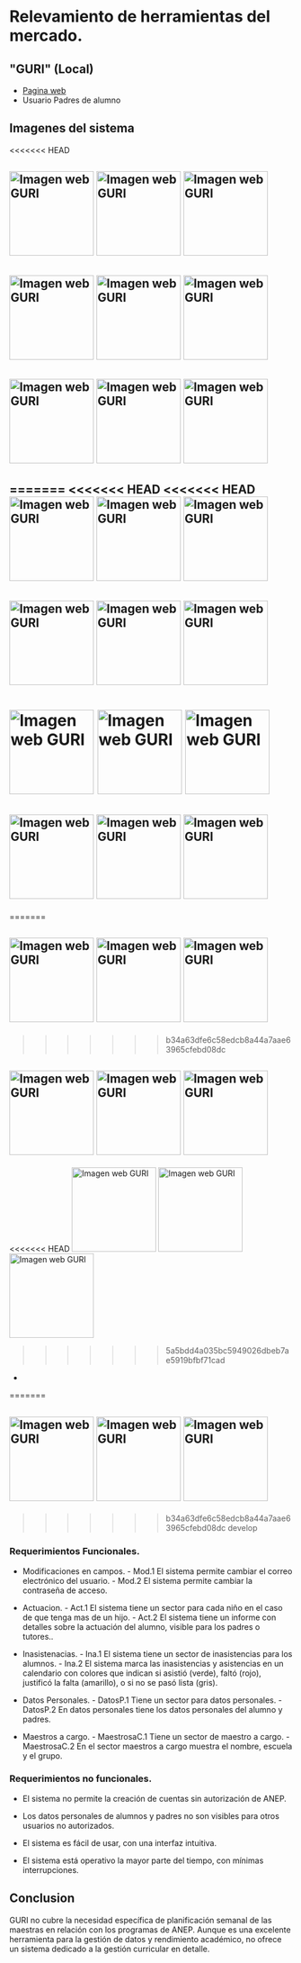 # Relevamiento de herramientas del mercado.

## "GURI" (Local)

- [Pagina web](https://guri2.ceip.edu.uy/GuriFamiliaAppWeb/)
- Usuario Padres de alumno

## Imagenes del sistema

<<<<<<< HEAD
## <img src="ImagenesRelevamientoMercado/guri1.jpg" alt="Imagen web GURI" width="150"> <img src="ImagenesRelevamientoMercado/guri2.jpg" alt="Imagen web GURI" width="150"> <img src="ImagenesRelevamientoMercado/guri3.jpg" alt="Imagen web GURI" width="150">

## <img src="ImagenesRelevamientoMercado/guri4.jpg" alt="Imagen web GURI" width="150"> <img src="ImagenesRelevamientoMercado/guri5.jpg" alt="Imagen web GURI" width="150"> <img src="ImagenesRelevamientoMercado/guri6.jpg" alt="Imagen web GURI" width="150">

## <img src="ImagenesRelevamientoMercado/guri7.jpg" alt="Imagen web GURI" width="150"> <img src="ImagenesRelevamientoMercado/guri8.jpg" alt="Imagen web GURI" width="150"> <img src="ImagenesRelevamientoMercado/guri9.jpg" alt="Imagen web GURI" width="150">
=======
<<<<<<< HEAD
<<<<<<< HEAD
<img src="ImagenesRelevamientoMercado\guri1.jpg" alt="Imagen web GURI" width="150"> <img src="ImagenesRelevamientoMercado\guri2.jpg" alt="Imagen web GURI" width="150"> <img src="ImagenesRelevamientoMercado\guri3.jpg" alt="Imagen web GURI" width="150">
-

<img src="ImagenesRelevamientoMercado\guri4.jpg" alt="Imagen web GURI" width="150"> <img src="ImagenesRelevamientoMercado\guri5.jpg" alt="Imagen web GURI" width="150"> <img src="ImagenesRelevamientoMercado\guri6.jpg" alt="Imagen web GURI" width="150">
-

<img src="ImagenesRelevamientoMercado\guri7.jpg" alt="Imagen web GURI" width="150"> <img src="ImagenesRelevamientoMercado\guri8.jpg" alt="Imagen web GURI" width="150"> <img src="ImagenesRelevamientoMercado\guri9.jpg" alt="Imagen web GURI" width="150">
=======
<img src="ImagenesRelevamientoMercado/guri1.jpg" alt="Imagen web GURI" width="150"> <img src="ImagenesRelevamientoMercado/guri2.jpg" alt="Imagen web GURI" width="150"> <img src="ImagenesRelevamientoMercado/guri3.jpg" alt="Imagen web GURI" width="150">
-
=======
## <img src="ImagenesRelevamientoMercado/guri1.jpg" alt="Imagen web GURI" width="150"> <img src="ImagenesRelevamientoMercado/guri2.jpg" alt="Imagen web GURI" width="150"> <img src="ImagenesRelevamientoMercado/guri3.jpg" alt="Imagen web GURI" width="150">
>>>>>>> b34a63dfe6c58edcb8a44a7aae63965cfebd08dc

## <img src="ImagenesRelevamientoMercado/guri4.jpg" alt="Imagen web GURI" width="150"> <img src="ImagenesRelevamientoMercado/guri5.jpg" alt="Imagen web GURI" width="150"> <img src="ImagenesRelevamientoMercado/guri6.jpg" alt="Imagen web GURI" width="150">

<<<<<<< HEAD
<img src="ImagenesRelevamientoMercado/guri7.jpg" alt="Imagen web GURI" width="150"> <img src="ImagenesRelevamientoMercado/guri8.jpg" alt="Imagen web GURI" width="150"> <img src="ImagenesRelevamientoMercado/guri9.jpg" alt="Imagen web GURI" width="150">
>>>>>>> 5a5bdd4a035bc5949026dbeb7ae5919bfbf71cad
-
=======
## <img src="ImagenesRelevamientoMercado/guri7.jpg" alt="Imagen web GURI" width="150"> <img src="ImagenesRelevamientoMercado/guri8.jpg" alt="Imagen web GURI" width="150"> <img src="ImagenesRelevamientoMercado/guri9.jpg" alt="Imagen web GURI" width="150">
>>>>>>> b34a63dfe6c58edcb8a44a7aae63965cfebd08dc
>>>>>>> develop

### Requerimientos Funcionales.

- Modificaciones en campos. - Mod.1
  El sistema permite cambiar el correo electrónico del usuario. - Mod.2
  El sistema permite cambiar la contraseña de acceso.

- Actuacion. - Act.1
  El sistema tiene un sector para cada niño en el caso de que tenga mas de un hijo. - Act.2
  El sistema tiene un informe con detalles sobre la actuación del alumno, visible para los padres o tutores..

- Inasistenacias. - Ina.1
  El sistema tiene un sector de inasistencias para los alumnos. - Ina.2
  El sistema marca las inasistencias y asistencias en un calendario con colores que indican si asistió (verde), faltó (rojo), justificó la falta (amarillo), o si no se pasó lista (gris).

- Datos Personales. - DatosP.1
  Tiene un sector para datos personales. - DatosP.2
  En datos personales tiene los datos personales del alumno y padres.

- Maestros a cargo. - MaestrosaC.1
  Tiene un sector de maestro a cargo. - MaestrosaC.2
  En el sector maestros a cargo muestra el nombre, escuela y el grupo.

### Requerimientos no funcionales.

- El sistema no permite la creación de cuentas sin autorización de ANEP.

- Los datos personales de alumnos y padres no son visibles para otros usuarios no autorizados.

- El sistema es fácil de usar, con una interfaz intuitiva.

- El sistema está operativo la mayor parte del tiempo, con mínimas interrupciones.

## Conclusion

GURI no cubre la necesidad específica de planificación semanal de las maestras en relación con los programas de ANEP. Aunque es una excelente herramienta para la gestión de datos y rendimiento académico, no ofrece un sistema dedicado a la gestión curricular en detalle.
